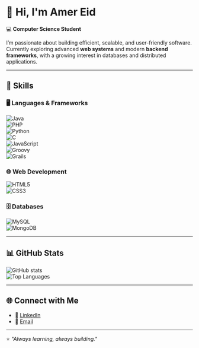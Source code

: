 # 👋 Hi, I'm Amer Eid  

💻 **Computer Science Student**  

I’m passionate about building efficient, scalable, and user-friendly software.  
Currently exploring advanced **web systems** and modern **backend frameworks**, with a growing interest in databases and distributed applications.  

---

## 🚀 Skills  

### 🖥️ Languages & Frameworks  
![Java](https://img.shields.io/badge/Java-ED8B00?style=for-the-badge&logo=java&logoColor=white)  
![PHP](https://img.shields.io/badge/PHP-777BB4?style=for-the-badge&logo=php&logoColor=white)  
![Python](https://img.shields.io/badge/Python-3776AB?style=for-the-badge&logo=python&logoColor=white)  
![C](https://img.shields.io/badge/C-00599C?style=for-the-badge&logo=c&logoColor=white)  
![JavaScript](https://img.shields.io/badge/JavaScript-F7DF1E?style=for-the-badge&logo=javascript&logoColor=black)  
![Groovy](https://img.shields.io/badge/Groovy-4298B8?style=for-the-badge&logo=apachegroovy&logoColor=white)  
![Grails](https://img.shields.io/badge/Grails-47848F?style=for-the-badge&logo=grails&logoColor=white)  

### 🌐 Web Development  
![HTML5](https://img.shields.io/badge/HTML5-E34F26?style=for-the-badge&logo=html5&logoColor=white)  
![CSS3](https://img.shields.io/badge/CSS3-1572B6?style=for-the-badge&logo=css3&logoColor=white)  

### 🗄️ Databases  
![MySQL](https://img.shields.io/badge/MySQL-4479A1?style=for-the-badge&logo=mysql&logoColor=white)  
![MongoDB](https://img.shields.io/badge/MongoDB-4EA94B?style=for-the-badge&logo=mongodb&logoColor=white)  

---

## 📊 GitHub Stats  

![GitHub stats](https://github-readme-stats.vercel.app/api?username=AmerEid&show_icons=true&theme=radical)  
![Top Languages](https://github-readme-stats.vercel.app/api/top-langs/?username=AmerEid&layout=compact&theme=radical)  

---

## 🌐 Connect with Me  

- 💼 [LinkedIn](https://www.linkedin.com/in/amer-eid12)  
- 📧 [Email](mailto:amereid666@gmail.com)  

---
⭐️ _"Always learning, always building."_  
